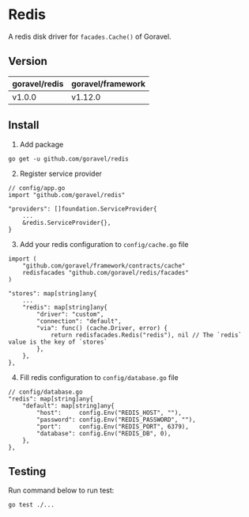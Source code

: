 # Redis

A redis disk driver for `facades.Cache()` of Goravel.

## Version

| goravel/redis  | goravel/framework    |
| ----------     | --------------       |
| v1.0.0         | v1.12.0              |

## Install

1. Add package

```
go get -u github.com/goravel/redis
```

2. Register service provider

```
// config/app.go
import "github.com/goravel/redis"

"providers": []foundation.ServiceProvider{
    ...
    &redis.ServiceProvider{},
}
```

3. Add your redis configuration to `config/cache.go` file

```
import (
    "github.com/goravel/framework/contracts/cache"
    redisfacades "github.com/goravel/redis/facades"
)

"stores": map[string]any{
    ...
    "redis": map[string]any{
        "driver": "custom",
        "connection": "default",
        "via": func() (cache.Driver, error) {
            return redisfacades.Redis("redis"), nil // The `redis` value is the key of `stores`
        },
    },
},
```

4. Fill redis configuration to `config/database.go` file

```
// config/database.go
"redis": map[string]any{
    "default": map[string]any{
        "host":     config.Env("REDIS_HOST", ""),
        "password": config.Env("REDIS_PASSWORD", ""),
        "port":     config.Env("REDIS_PORT", 6379),
        "database": config.Env("REDIS_DB", 0),
    },
},
```

## Testing

Run command below to run test:

```
go test ./...
```
